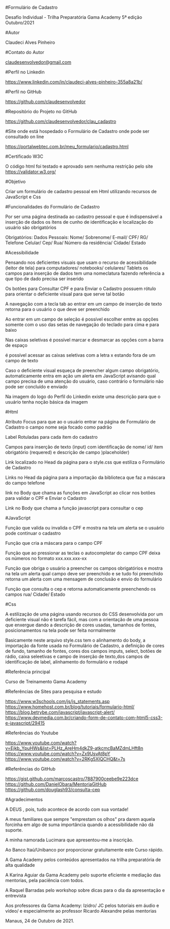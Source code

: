 #Formulário de Cadastro

Desafio Individual - Trilha Preparatória Gama Academy 5ª edição Outubro/2021

#Autor

Claudeci Alves Pinheiro

#Contato do Autor

claudesenvolvedor@gmail.com

#Perfil no Linkedin

https://www.linkedin.com/in/claudeci-alves-pinheiro-355a8a21b/

#Perfil no GitHub

https://github.com/claudesenvolvedor

#Repositório do Projeto no GitHub

https://github.com/claudesenvolvedor/clau_cadastro

#Site onde está hospedado o Formulário de Cadastro onde pode ser consultado on line

https://portalwebtec.com.br/meu_formulario/cadastro.html

#Certificado W3C

O código html foi testado e aprovado sem nenhuma restrição pelo site https://validator.w3.org/

#Objetivo

Criar um formulário de cadastro pessoal em Html utilizando recursos de JavaScript e Css

#Funcionalidades do Formulário de Cadastro

Por ser uma página destinada ao cadastro pessoal e que é indispensável a inserção de dados os ítens de cunho de identificação e localização do usuário são obrigatórios

Obrigatórios: Dados Pessoais: Nome/ Sobrenome/ E-mail/ CPF/ RG/ Telefone Celular/ Cep/ Rua/ Número da residência/ Cidade/ Estado 

#Acessibilidade

Pensando nos deficientes visuais  que usam o recurso de acessibilidade (leitor de tela) para computadores/ notebooks/ celulares/ Tablets os campos para inserção de dados tem uma nomeclatura fazendo referência a que tipo de dado precisa ser inserido

Os botões para  Consultar CPF e para Enviar o Cadastro possuem rótulo para orientar o deficiente visual para que serve tal botão

A navegação com a tecla tab ao entrar em um campo de inserção de texto retorna para o usuário o que deve ser preenchido

Ao entrar em um campo de seleção é possível escolher emtre as opções somente com o uso das setas de navegação do teclado para cima e para baixo

Nas caixas seletivas é possível marcar e desmarcar as opções com a barra de espaço

é possível acessar as caixas seletivas com a letra x estando fora de um campo de texto

Caso o deficiente visual esqueça de preencher algum campo obrigatório, automaticamente entra em ação um alerta em JavaScript avisando qual campo precisa de uma atenção do usuário, caso contrário o formulário não pode ser concluído e enviado

Na imagem do logo do Perfil do Linkedin existe uma descrição para que o usuário tenha noção básica da imagem

#Html

Atributo Focus para que ao o usuário entrar na página de Formulário de Cadastro o campo nome seja focado como padrão

Label Rotuladas para cada ítem do cadastro

Campos para inserção de texto (input) com identificação de nome/ id/ item obrigatório (requered) e descrição de campo )placeholder)

Link localizado no Head da página para o style.css que estiliza o Formulário de Cadastro

Links no Head da página para a importação da biblioteca que faz a máscara do campo telefone

link no Body que chama as funções em JavaScript ao clicar nos botões para validar o CPF e Enviar o Cadastro

Link no Body que chama a  função javascript para consultar o cep 

#JavaScript

Função que valida ou invalida o CPF e mostra na tela um alerta se o usuário pode continuar o cadastro

Função que cria a máscara para o campo CPF

Função que ao pressionar as teclas o autocompletar do campo CPF deixa os números no formato xxx.xxx.xxx-xx

Função que obriga o usuário a preencher os campos obrigatórios e mostra na tela um alerta qual campo deve ser preenchido e se tudo foi preenchido retorna um alerta com uma mensagem de conclusão e envio do formulário

Função que consulta o cep e retorna automaticamente preenchendo os campos rua/ Cidade/ Estado

#Css

A estilização de uma página usando recursos do CSS desenvolvida por um deficiente visual não é tarefa fácil, mas com a orientação de uma pessoa que enxergue dando a descrição de cores usadas, tamanhos de fontes, posicionamentos na tela pode ser feita normalmente

Basicamente neste arquivo style.css tem o alinhamento do body, a importação da fonte usada no Formulário de Cadastro, a definição de cores de fundo, tamanho de fontes, cores dos campos imputs, select, botões de rádio, caixa seleetivas e campo de inserção de texto,dos campos de identificação de label, alinhamento do formulário e rodapé

#Referência principal

Curso de Treinamento Gama Academy

#Referências de Sites para pesquisa e estudo

https://www.w3schools.com/js/js_statements.asp
https://www.homehost.com.br/blog/tutoriais/formulario-html/
https://blog.betrybe.com/javascript/javascript-alert/
https://www.devmedia.com.br/criando-form-de-contato-com-html5-css3-e-javascript/29415

#Referências do Youtube

https://www.youtube.com/watch?v=Ejkb_YpuHWs&list=PLHz_AreHm4dkZ9-atkcmcBaMZdmLHft8n
https://www.youtube.com/watch?v=Zx9UsvAt8pY
https://www.youtube.com/watch?v=2RKg5XIQCHQ&t=7s

#Referências do GitHub

https://gist.github.com/marcoscastro/7887900ceebe9e223dce
https://github.com/DanielObara/MentoriaGitHub
https://github.com/douglash93/consulta-cep

#Agradecimentos

A DEUS , pois, tudo acontece de acordo com sua vontade!

A meus familiares que sempre "emprestam os olhos" pra darem aquela forcinha em algo de suma importância quando a acessibilidade não dá suporte.

A minha namorada Lucimara que apresentou-me a inscrição.

Ao Banco Itaú/Unibanco por proporcionar gratuitamente este Curso rápido.

A Gama Academy pelos conteúdos apresentados na trilha preparatória de alta qualidade

A Karina Aguiar da Gama Academy pelo suporte eficiente e mediação das mentorias, pela paciência com todos.

A Raquel Barradas pelo workshop sobre dicas para o dia da apresentação e entrevista

Aos professores da Gama Academy: Izidro/ JC pelos tutoriais em áudio e vídeo/ e especialmente ao professor Ricardo Alexandre pelas mentorias

Manaus, 24 de Outubro de 2021.